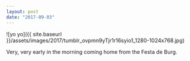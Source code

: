 ```yaml
---
layout: post
date: "2017-09-03"
---
```


![yo yo]({{ site.baseurl }}/assets/images/2017/tumblr_ovpmn9yTjr1r16syio1_1280-1024x768.jpg)

Very, very early in the morning coming home from the Festa de Burg.
